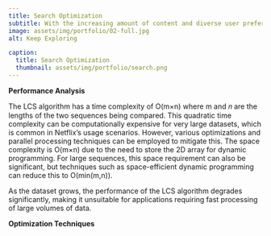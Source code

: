 ```yaml
---
title: Search Optimization
subtitle: With the increasing amount of content and diverse user preferences, efficient and accurate algorithms are crucial for maintaining user engagement. One of the fundamental challenges in recommendation systems is to identify common patterns in user behaviors and content characteristics. The Longest Common Subsequence (LCS) algorithm can play a significant role in this domain by identifying the longest sequence that is common in different user interaction histories, thus allowing Netflix to better understand user preferences and improve recommendations.
image: assets/img/portfolio/02-full.jpg
alt: Keep Exploring

caption:
  title: Search Optimization
  thumbnail: assets/img/portfolio/search.png
---
```


**Performance Analysis**

The LCS algorithm has a time complexity of O(m×n) where m and 𝑛 are the lengths of the two sequences being compared. This quadratic time complexity can be computationally expensive for very large datasets, which is common in Netflix’s usage scenarios. However, various optimizations and parallel processing techniques can be employed to mitigate this. The space complexity is  O(m×n) due to the need to store the 2D array for dynamic programming. For large sequences, this space requirement can also be significant, but techniques such as space-efficient dynamic programming can reduce this to O(min(m,n)).

As the dataset grows, the performance of the LCS algorithm degrades significantly, making it unsuitable for applications requiring fast processing of large volumes of data.

**Optimization Techniques**




